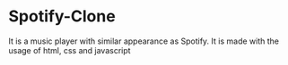 # Spotify-Clone
It is a music player with similar appearance as Spotify. It is made with the usage of html, css and javascript
